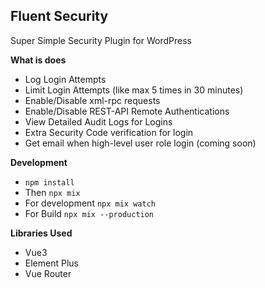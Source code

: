 ## Fluent Security
Super Simple Security Plugin for WordPress


**What is does**

- Log Login Attempts
- Limit Login Attempts (like max 5 times in 30 minutes)
- Enable/Disable xml-rpc requests
- Enable/Disable REST-API Remote Authentications
- View Detailed Audit Logs for Logins
- Extra Security Code verification for login
- Get email when high-level user role login (coming soon)

**Development**

- `npm install` 
- Then `npx mix`
- For development `npx mix watch`
- For Build `npx mix --production`

**Libraries Used**

- Vue3
- Element Plus
- Vue Router
